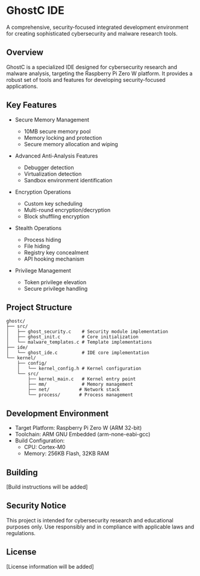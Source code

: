 # GhostC IDE

A comprehensive, security-focused integrated development environment for creating sophisticated cybersecurity and malware research tools.

## Overview

GhostC is a specialized IDE designed for cybersecurity research and malware analysis, targeting the Raspberry Pi Zero W platform. It provides a robust set of tools and features for developing security-focused applications.

## Key Features

- Secure Memory Management
  - 10MB secure memory pool
  - Memory locking and protection
  - Secure memory allocation and wiping

- Advanced Anti-Analysis Features
  - Debugger detection
  - Virtualization detection
  - Sandbox environment identification

- Encryption Operations
  - Custom key scheduling
  - Multi-round encryption/decryption
  - Block shuffling encryption

- Stealth Operations
  - Process hiding
  - File hiding
  - Registry key concealment
  - API hooking mechanism

- Privilege Management
  - Token privilege elevation
  - Secure privilege handling

## Project Structure

```
ghostc/
├── src/
│   ├── ghost_security.c    # Security module implementation
│   ├── ghost_init.c        # Core initialization
│   └── malware_templates.c # Template implementations
├── ide/
│   └── ghost_ide.c         # IDE core implementation
└── kernel/
    ├── config/
    │   └── kernel_config.h # Kernel configuration
    └── src/
        ├── kernel_main.c   # Kernel entry point
        ├── mm/             # Memory management
        ├── net/           # Network stack
        └── process/       # Process management
```

## Development Environment

- Target Platform: Raspberry Pi Zero W (ARM 32-bit)
- Toolchain: ARM GNU Embedded (arm-none-eabi-gcc)
- Build Configuration:
  - CPU: Cortex-M0
  - Memory: 256KB Flash, 32KB RAM

## Building

[Build instructions will be added]

## Security Notice

This project is intended for cybersecurity research and educational purposes only. Use responsibly and in compliance with applicable laws and regulations.

## License

[License information will be added]
